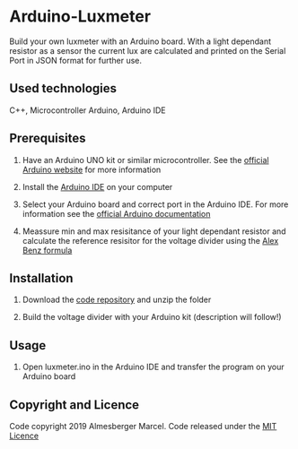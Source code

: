 # Arduino-Luxmeter
Build your own luxmeter with an Arduino board. With a light dependant resistor as a sensor the current lux are calculated and printed on the Serial Port in JSON format for further use. 

## Used technologies

C++, Microcontroller Arduino, Arduino IDE

## Prerequisites

1. Have an Arduino UNO kit or similar microcontroller. See the [official Arduino website](https://www.arduino.cc/) for more information

2. Install the [Arduino IDE](https://www.arduino.cc/en/Main/Software) on your computer

3. Select your Arduino board and correct port in the Arduino IDE. For more information see the [official Arduino documentation](https://www.arduino.cc/en/Guide/HomePage)

4. Meassure min and max resisitance of your light dependant resistor and calculate the reference resisitor for the voltage divider using the [Alex Benz formula](https://en.wikipedia.org/wiki/Voltage_divider)

## Installation

1. Download the [code repository](https://github.com/marcelalmesberger/Arduino-Luxmeter/archive/master.zip) and unzip the folder

2. Build the voltage divider with your Arduino kit (description will follow!)

## Usage

1. Open luxmeter.ino in the Arduino IDE and transfer the program on your Arduino board

## Copyright and Licence

Code copyright 2019 Almesberger Marcel. Code released under the [MIT Licence](https://github.com/marcelalmesberger/Arduino-Luxmeter/blob/master/README.md)
